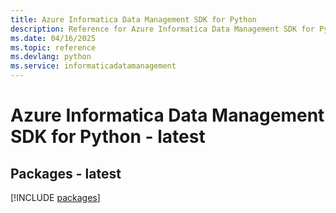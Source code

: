 ```yaml
---
title: Azure Informatica Data Management SDK for Python
description: Reference for Azure Informatica Data Management SDK for Python
ms.date: 04/16/2025
ms.topic: reference
ms.devlang: python
ms.service: informaticadatamanagement
---
```

# Azure Informatica Data Management SDK for Python - latest
## Packages - latest
[!INCLUDE [packages](informatica-data-management-index.md)]